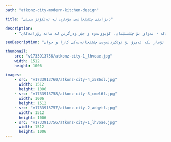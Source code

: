 ```yaml
---
path: "atkonz-city-modern-kitchen-design"

title: "دیزاینی چێشتخانەی مۆدێرن لە ئەتکۆنز سیتی"

description:
    - "چێشتخانەیەکی جوان و کارامان دیزاین کرد بۆ ماڵێک لە ئەتکۆنز سیتی، بە وردی گونجێنرا لەگەڵ شێوازی ژیان و پێداویستییە تایبەتەکانی خاوەن ماڵەکە. دیزاینەکە هاوسەنگی لە نێوان شێوە و کارکردن دروست کرد، چارەسەری کۆگاکردنی مۆدێرنی لەگەڵ پلانێکی ئاسان تێکەڵ کرد کە کارە ڕۆژانەکانی ئاسانتركردوە. هەموو وردەکارییەک، لە تەواوکارییە ناسکەکانەوە بۆ ڕووناکی بیرلێکراوە، هەڵبژێردرا بۆ دروستکردنی شوێنێک کە هەم کردەیی و هەم پێشوازیکەر بێت. بە زۆرترین بەکارهێنانی شوێنی بەردەست و دڵنیاکردنی ڕەوتی ئاسان، چێشتخانەکە بووە دڵی ماڵەکە - تەواو بۆ چێشتلێنان، کۆبوونەوە و چێژ وەرگرتن لە ساتە ڕۆژانەکان."

seoDescription: "ئەزموونی دیزاینی چێشتخانەی مۆدێرنمان لە ئەتکۆنز سیتی ببینە کە چارەسەری کۆگاکردنی تایبەت، پلانی ئاسان و تەواوکاری باشی تێدایە. شوێنەکەت بگۆڕە لەگەڵ دیزاینەرە شارەزاکانی کۆمپانياکەمان. ڕاوێژکاری بێبەرامبەر تۆمار بکە ئەمڕۆ بۆ نوێکردنەوەی چێشتخانەیەکی کارا و جوان."

thumbnail:
    src: "v1733913756/atkonz-city-1_lhvoae.jpg"
    width: 1512
    height: 1006

images:
    - src: "v1733913760/atkonz-city-4_x586sl.jpg"
      width: 1512
      height: 1006
    - src: "v1733913758/atkonz-city-3_cmel6f.jpg"
      width: 1006
      height: 1512
    - src: "v1733913757/atkonz-city-2_adqytf.jpg"
      width: 1512
      height: 1006
    - src: "v1733913756/atkonz-city-1_lhvoae.jpg"
      width: 1512
      height: 1006
---
```

